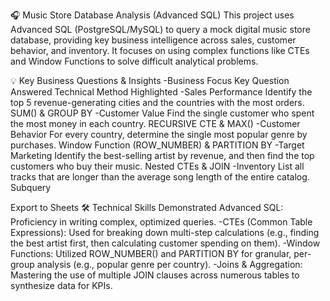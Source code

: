 🎧 Music Store Database Analysis (Advanced SQL)
This project uses Advanced SQL (PostgreSQL/MySQL) to query a mock digital music store database, providing key business intelligence across sales, customer behavior, and inventory. It focuses on using complex functions like CTEs and Window Functions to solve difficult analytical problems.

💡 Key Business Questions & Insights
-Business Focus	Key Question Answered	Technical Method Highlighted
-Sales Performance	Identify the top 5 revenue-generating cities and the countries with the most orders.	SUM() & GROUP BY
-Customer Value	Find the single customer who spent the most money in each country.	RECURSIVE CTE & MAX()
-Customer Behavior	For every country, determine the single most popular genre by purchases.	Window Function (ROW_NUMBER) & PARTITION BY
-Target Marketing	Identify the best-selling artist by revenue, and then find the top customers who buy their music.	Nested CTEs & JOIN
-Inventory	List all tracks that are longer than the average song length of the entire catalog.	Subquery

Export to Sheets
🛠️ Technical Skills Demonstrated
Advanced SQL: Proficiency in writing complex, optimized queries.
-CTEs (Common Table Expressions): Used for breaking down multi-step calculations (e.g., finding the best artist first, then calculating customer spending on them).
-Window Functions: Utilized ROW_NUMBER() and PARTITION BY for granular, per-group analysis (e.g., popular genre per country).
-Joins & Aggregation: Mastering the use of multiple JOIN clauses across numerous tables to synthesize data for KPIs.
